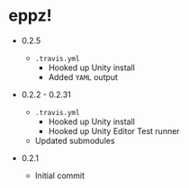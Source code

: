 # eppz!

* 0.2.5

	+ `.travis.yml`
		+ Hooked up Unity install
		+ Added `YAML` output

* 0.2.2 - 0.2.31

	+ `.travis.yml`
		+ Hooked up Unity install
		+ Hooked up Unity Editor Test runner
	+ Updated submodules

* 0.2.1

	+ Initial commit